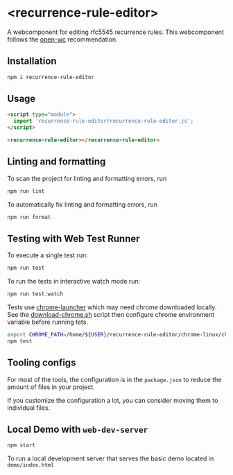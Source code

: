 # \<recurrence-rule-editor>

A webcomponent for editing rfc5545 recurrence rules. This webcomponent follows the [open-wc](https://github.com/open-wc/open-wc) recommendation.

## Installation

```bash
npm i recurrence-rule-editor
```

## Usage

```html
<script type="module">
  import 'recurrence-rule-editor/recurrence-rule-editor.js';
</script>

<recurrence-rule-editor></recurrence-rule-editor>
```

## Linting and formatting

To scan the project for linting and formatting errors, run

```bash
npm run lint
```

To automatically fix linting and formatting errors, run

```bash
npm run format
```

## Testing with Web Test Runner

To execute a single test run:

```bash
npm run test
```

To run the tests in interactive watch mode run:

```bash
npm run test:watch
```

Tests use [chrome-launcher](https://github.com/GoogleChrome/chrome-launcher) which may need chrome downloaded locally. See the [download-chrome.sh](https://github.com/GoogleChrome/chrome-launcher/blob/main/scripts/download-chrome.sh) script then configure chrome environment variable before running tets.

```bash
export CHROME_PATH=/home/${USER}/recurrence-rule-editor/chrome-linux/chrome
npm test
```


## Tooling configs

For most of the tools, the configuration is in the `package.json` to reduce the amount of files in your project.

If you customize the configuration a lot, you can consider moving them to individual files.

## Local Demo with `web-dev-server`

```bash
npm start
```

To run a local development server that serves the basic demo located in `demo/index.html`
